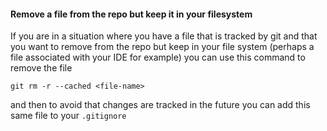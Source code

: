 
#### Remove a file from the repo but keep it in your filesystem

If you are in a situation where you have a file that is tracked by git and that you want to remove from the repo but keep in your file system (perhaps a file associated with your IDE for example) you can use this command to remove the file

`git rm -r --cached <file-name>`

and then to avoid that changes are tracked in the future you can add this same file to your `.gitignore`
